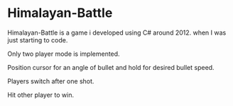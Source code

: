 # Himalayan-Battle

Himalayan-Battle is a game i developed using C# around 2012. when I was just starting to code.

Only two player mode is implemented.

Position cursor for an angle of bullet and hold for desired bullet speed.

Players switch after one shot.

Hit other player to win.
